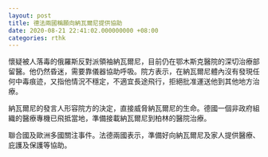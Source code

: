 ```yaml
---
layout: post
title: 德法兩國稱願向納瓦爾尼提供協助
date: 2020-08-21 22:41:02.000000000 +08:00
categories: rthk
---
```


懷疑被人落毒的俄羅斯反對派領袖納瓦爾尼，目前仍在鄂木斯克醫院的深切治療部留醫。他仍然昏迷，需要靠儀器協助呼吸。院方表示，在納瓦爾尼體內沒有發現任何中毒痕迹，又指他情況不穩定，不適宜長途飛行，拒絕批准運送他到其他地方治療。

納瓦爾尼的發言人形容院方的決定，直接威脅納瓦爾尼的生命。德國一個非政府組織的醫療專機已飛抵當地，準備接載納瓦爾尼到柏林的醫院治療。

聯合國及歐洲多國關注事件。法德兩國表示，準備好向納瓦爾尼及家人提供醫療、庇護及保護等協助。

